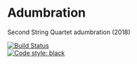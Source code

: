# Adumbration
Second String Quartet adumbration (2018)

[![Build Status](https://travis-ci.com/GregoryREvans/adumbration.svg?branch=master)](https://travis-ci.com/GregoryREvans/adumbration) <br />
[![Code style: black](https://img.shields.io/badge/code%20style-black-000000.svg)](https://github.com/python/black) <br/>
